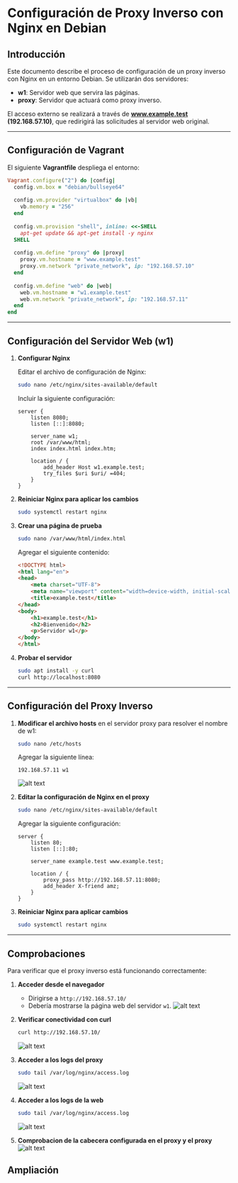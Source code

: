 # Configuración de Proxy Inverso con Nginx en Debian

## Introducción
Este documento describe el proceso de configuración de un proxy inverso con Nginx en un entorno Debian. Se utilizarán dos servidores:
- **w1**: Servidor web que servira las páginas.
- **proxy**: Servidor que actuará como proxy inverso.

El acceso externo se realizará a través de **www.example.test (192.168.57.10)**, que redirigirá las solicitudes al servidor web original.

---
## Configuración de Vagrant
El siguiente **Vagrantfile** despliega el entorno:

```ruby
Vagrant.configure("2") do |config|
  config.vm.box = "debian/bullseye64"
  
  config.vm.provider "virtualbox" do |vb|
    vb.memory = "256"
  end
  
  config.vm.provision "shell", inline: <<-SHELL
    apt-get update && apt-get install -y nginx
  SHELL
  
  config.vm.define "proxy" do |proxy|
    proxy.vm.hostname = "www.example.test"
    proxy.vm.network "private_network", ip: "192.168.57.10"
  end
  
  config.vm.define "web" do |web|
    web.vm.hostname = "w1.example.test"
    web.vm.network "private_network", ip: "192.168.57.11"
  end  
end
```

---
## Configuración del Servidor Web (w1)

1. **Configurar Nginx**
    
    Editar el archivo de configuración de Nginx:
    ```sh
    sudo nano /etc/nginx/sites-available/default
    ```
    
    Incluir la siguiente configuración:
    ```nginx
    server {
        listen 8080;
        listen [::]:8080;

        server_name w1;
        root /var/www/html;
        index index.html index.htm;
        
        location / {
            add_header Host w1.example.test;
            try_files $uri $uri/ =404;
        }
    }
    ```
    
2. **Reiniciar Nginx para aplicar los cambios**
    ```sh
    sudo systemctl restart nginx
    ```
    
3. **Crear una página de prueba**
    ```sh
    sudo nano /var/www/html/index.html
    ```
    
    Agregar el siguiente contenido:
    ```html
    <!DOCTYPE html>
    <html lang="en">
    <head>
        <meta charset="UTF-8">
        <meta name="viewport" content="width=device-width, initial-scale=1.0">
        <title>example.test</title>
    </head>
    <body>
        <h1>example.test</h1>
        <h2>Bienvenido</h2>
        <p>Servidor w1</p>
    </body>
    </html>
    ```
    
4. **Probar el servidor**
    ```sh
    sudo apt install -y curl
    curl http://localhost:8080
    ```
---
## Configuración del Proxy Inverso

1. **Modificar el archivo hosts** en el servidor proxy para resolver el nombre de w1:
    ```sh
    sudo nano /etc/hosts
    ```
    
    Agregar la siguiente línea:
    ```
    192.168.57.11 w1
    ```
    ![alt text](image-2.png)

    
2. **Editar la configuración de Nginx en el proxy**
    ```sh
    sudo nano /etc/nginx/sites-available/default
    ```
    
    Agregar la siguiente configuración:
    ```nginx
    server {
        listen 80;
        listen [::]:80;

        server_name example.test www.example.test;

        location / {
            proxy_pass http://192.168.57.11:8080;
            add_header X-friend amz;
        }
    }
    ```
    
3. **Reiniciar Nginx para aplicar cambios**
    ```sh
    sudo systemctl restart nginx
    ```

---
## Comprobaciones

Para verificar que el proxy inverso está funcionando correctamente:

1. **Acceder desde el navegador**
    - Dirigirse a `http://192.168.57.10/`
    - Debería mostrarse la página web del servidor `w1`.
    ![alt text](gif.gif)

2. **Verificar conectividad con curl**
    ```sh
    curl http://192.168.57.10/
    ```
    ![alt text](image-1.png)

3. **Acceder a los logs del proxy**
    ```sh
    sudo tail /var/log/nginx/access.log
    ```
    ![alt text](image-3.png)

4. **Acceder a los logs de la web**
    ```sh
    sudo tail /var/log/nginx/access.log
    ```
    ![alt text](image-4.png)

5. **Comprobacion de la cabecera configurada en el proxy y el proxy**
    ![alt text](image.png)

## Ampliación
